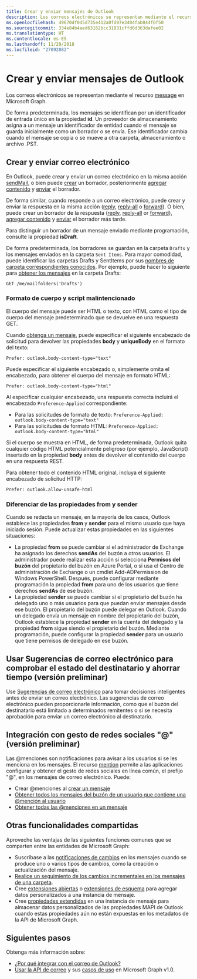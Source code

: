 ```yaml
---
title: Crear y enviar mensajes de Outlook
description: Los correos electrónicos se representan mediante el recurso message en Microsoft Graph.
ms.openlocfilehash: 49670df0d5d735e412a0fd97e3404fab044f6f50
ms.sourcegitcommit: 334e84b4aed63162bcc31831cffd6d363dafee02
ms.translationtype: HT
ms.contentlocale: es-ES
ms.lasthandoff: 11/29/2018
ms.locfileid: "27092882"
---
```

# <a name="create-and-send-outlook-messages"></a>Crear y enviar mensajes de Outlook

Los correos electrónicos se representan mediante el recurso [message](/graph/api/resources/message?view=graph-rest-1.0) en Microsoft Graph.

De forma predeterminada, los mensajes se identifican por un identificador de entrada único en la propiedad **id**. Un proveedor de almacenamiento asigna a un mensaje un identificador de entidad cuando el mensaje se guarda inicialmente como un borrador o se envía. Ese identificador cambia cuando el mensaje se copia o se mueve a otra carpeta, almacenamiento o archivo .PST.

## <a name="creating-and-sending-mail"></a>Crear y enviar correo electrónico

En Outlook, puede crear y enviar un correo electrónico en la misma acción [sendMail](/graph/api/user-sendmail?view=graph-rest-1.0), o bien puede [crear](/graph/api/user-post-messages?view=graph-rest-1.0) un borrador, posteriormente [agregar contenido](/graph/api/message-update?view=graph-rest-1.0) y [enviar](/graph/api/message-send?view=graph-rest-1.0) el borrador.

De forma similar, cuando responde a un correo electrónico, puede crear y enviar la respuesta en la misma acción ([reply](/graph/api/message-reply?view=graph-rest-1.0), [reply-all](/graph/api/message-replyall?view=graph-rest-1.0) o [forward](/graph/api/message-forward?view=graph-rest-1.0)). O bien, puede crear un borrador de la respuesta ([reply](/graph/api/message-createreply?view=graph-rest-1.0), [reply-all](/graph/api/message-createreplyall?view=graph-rest-1.0) or [forward](/graph/api/message-createforward?view=graph-rest-1.0)), [agregar contenido](/graph/api/message-update?view=graph-rest-1.0) y [enviar](/graph/api/message-send?view=graph-rest-1.0) el borrador más tarde.

Para distinguir un borrador de un mensaje enviado mediante programación, consulte la propiedad **isDraft**.

De forma predeterminada, los borradores se guardan en la carpeta `Drafts` y los mensajes enviados en la carpeta `Sent Items`. Para mayor comodidad, puede identificar las carpetas Drafts y SentItems por sus [nombres de carpeta correspondientes conocidos](/graph/api/resources/mailfolder?view=graph-rest-1.0). Por ejemplo, puede hacer lo siguiente para [obtener los mensajes](/graph/api/user-list-messages?view=graph-rest-1.0) en la carpeta Drafts:

```http
GET /me/mailfolders('Drafts')
```

### <a name="body-format-and-malicious-script"></a>Formato de cuerpo y script malintencionado

<!-- Remove the following 2 sections from the message.md topics
-->

El cuerpo del mensaje puede ser HTML o texto, con HTML como el tipo de cuerpo del mensaje predeterminado que se devuelve en una respuesta GET.

Cuando [obtenga un mensaje](/graph/api/message-get?view=graph-rest-1.0), puede especificar el siguiente encabezado de solicitud para devolver las propiedades **body** y **uniqueBody** en el formato del texto:

```http
Prefer: outlook.body-content-type="text"
```

Puede especificar el siguiente encabezado o, simplemente omita el encabezado, para obtener el cuerpo del mensaje en formato HTML:

```http
Prefer: outlook.body-content-type="html"
```

Al especificar cualquier encabezado, una respuesta correcta incluirá el encabezado `Preference-Applied` correspondiente:

- Para las solicitudes de formato de texto: `Preference-Applied: outlook.body-content-type="text"`
- Para las solicitudes de formato HTML: `Preference-Applied: outlook.body-content-type="html"`

Si el cuerpo se muestra en HTML, de forma predeterminada, Outlook quita cualquier código HTML potencialmente peligroso (por ejemplo, JavaScript) insertado en la propiedad **body** antes de devolver el contenido del cuerpo en una respuesta REST.

Para obtener todo el contenido HTML original, incluya el siguiente encabezado de solicitud HTTP:

```http
Prefer: outlook.allow-unsafe-html
```

### <a name="differentiating-the-from-and-sender-properties"></a>Diferenciar de las propiedades from y sender

Cuando se redacta un mensaje, en la mayoría de los casos, Outlook establece las propiedades **from** y **sender** para el mismo usuario que haya iniciado sesión. Puede actualizar estas propiedades en las siguientes situaciones:

- La propiedad **from** se puede cambiar si el administrador de Exchange ha asignado los derechos **sendAs** del buzón a otros usuarios. El administrador puede realizar esta acción si selecciona **Permisos del buzón** del propietario del buzón en Azure Portal, o si usa el Centro de administración de Exchange o un cmdlet Add-ADPermission de Windows PowerShell. Después, puede configurar mediante programación la propiedad **from** para uno de los usuarios que tiene derechos **sendAs** de ese buzón.
- La propiedad **sender** se puede cambiar si el propietario del buzón ha delegado uno o más usuarios para que puedan enviar mensajes desde ese buzón. El propietario del buzón puede delegar en Outlook. Cuando un delegado envía un mensaje en nombre del propietario del buzón, Outlook establece la propiedad **sender** en la cuenta del delegado y la propiedad **from** sigue siendo el propietario del buzón. Mediante programación, puede configurar la propiedad **sender** para un usuario que tiene permisos de delegado en ese buzón.

## <a name="using-mailtips-to-check-recipient-status-and-save-time-preview"></a>Usar Sugerencias de correo electrónico para comprobar el estado del destinatario y ahorrar tiempo (versión preliminar)

Use [Sugerencias de correo electrónico](/graph/api/resources/mailtips?view=graph-rest-beta) para tomar decisiones inteligentes antes de enviar un correo electrónico.
Las sugerencias de correo electrónico pueden proporcionarle información, como que el buzón del destinatario está limitado a determinados remitentes o si se necesita aprobación para enviar un correo electrónico al destinatario.

## <a name="integrating-with--social-gesture-preview"></a>Integración con gesto de redes sociales "@" (versión preliminar)

Las @menciones son notificaciones para avisar a los usuarios si se les menciona en los mensajes. El recurso [mention](/graph/api/resources/mention?view=graph-rest-beta) permite a las aplicaciones configurar y obtener el gesto de redes sociales en línea común, el prefijo "@", en los mensajes de correo electrónico.
Puede:

- Crear @menciones al [crear un mensaje](/graph/api/user-post-messages?view=graph-rest-beta#request-2)
- [Obtener todos los mensajes del buzón de un usuario que contiene una @mención al usuario](/graph/api/user-list-messages?view=graph-rest-beta#request-2)
- [Obtener todas las @menciones en un mensaje](/graph/api/message-get?view=graph-rest-beta#request-2)

## <a name="other-shared-capabilities"></a>Otras funcionalidades compartidas

Aproveche las ventajas de las siguientes funciones comunes que se comparten entre las entidades de Microsoft Graph:

- Suscríbase a las [notificaciones de cambios](/graph/api/resources/webhooks?view=graph-rest-1.0) en los mensajes cuando se produce uno o varios tipos de cambios, como la creación o actualización del mensaje.
- [Realice un seguimiento de los cambios incrementales en los mensajes de una carpeta](delta-query-messages.md).
- Cree [extensiones abiertas](extensibility-overview.md#open-extensions) o [extensiones de esquema](extensibility-overview.md#schema-extensions) para agregar datos personalizados a una instancia de mensaje.
- Cree [propiedades extendidas](/graph/api/resources/extended-properties-overview?view=graph-rest-1.0) en una instancia de mensaje para almacenar datos personalizados de las propiedades MAPI de Outlook cuando estas propiedades aún no están expuestas en los metadatos de la API de Microsoft Graph.

## <a name="next-steps"></a>Siguientes pasos

Obtenga más información sobre:

- [¿Por qué integrar con el correo de Outlook?](outlook-mail-concept-overview.md)
- [Usar la API de correo](/graph/api/resources/mail-api-overview?view=graph-rest-1.0) y sus [casos de uso](/graph/api/resources/mail-api-overview?view=graph-rest-1.0#common-use-cases) en Microsoft Graph v1.0.
